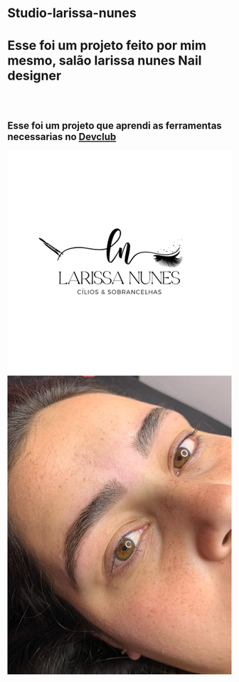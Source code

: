 # Studio-larissa-nunes

<h1> Esse foi um projeto feito por mim mesmo, salão larissa nunes Nail designer</h1>
<br>
<br>
<h2>Esse foi um projeto que aprendi as ferramentas necessarias no <a href="https://rodolfomori.com.br/devclub"> Devclub<a/></h2>

<img src="https://github.com/Weslley-silva23/Studio-larissa-nunes/blob/main/assets/foto-logo.jpg?raw=true"/>
<img src="https://github.com/Weslley-silva23/Studio-larissa-nunes/blob/main/sobrancelha%20feita%201.jpg?raw=true"/>


